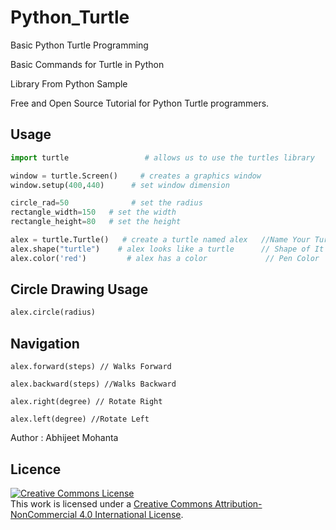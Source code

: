 # Python_Turtle
Basic Python Turtle Programming

Basic Commands for Turtle in Python

Library From Python Sample

Free and Open Source Tutorial for Python Turtle programmers.

## Usage

```python
import turtle                 # allows us to use the turtles library

window = turtle.Screen()     # creates a graphics window
window.setup(400,440)      # set window dimension

circle_rad=50              # set the radius
rectangle_width=150   # set the width
rectangle_height=80   # set the height

alex = turtle.Turtle()   # create a turtle named alex   //Name Your Turtle 
alex.shape("turtle")    # alex looks like a turtle      // Shape of It
alex.color('red')         # alex has a color             // Pen Color
```


## Circle Drawing Usage
```python
alex.circle(radius)
```
## Navigation
```pyhton
alex.forward(steps) // Walks Forward

alex.backward(steps) //Walks Backward

alex.right(degree) // Rotate Right

alex.left(degree) //Rotate Left

```


Author : Abhijeet Mohanta

## Licence 

<a rel="license" href="http://creativecommons.org/licenses/by-nc/4.0/"><img alt="Creative Commons License" style="border-width:0" src="https://i.creativecommons.org/l/by-nc/4.0/88x31.png" /></a><br />This work is licensed under a <a rel="license" href="http://creativecommons.org/licenses/by-nc/4.0/">Creative Commons Attribution-NonCommercial 4.0 International License</a>.
